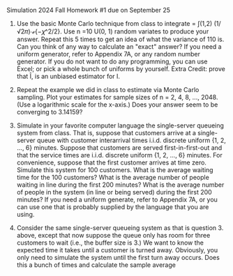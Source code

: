 Simulation 2024 Fall
Homework #1 due on September 25

1. Use the basic Monte Carlo technique from class to integrate = ∫(1,2) (1/√2𝜋)∙ℯ{−𝜒^2/2}. Use n =10 U(0, 1) random variates to produce your answer. Repeat this 5 times to get an idea of what the variance of 110 is. Can you think of any way to calculate an "exact" answer? If you need a uniform generator, refer to Appendix 7A, or any random number generator. If you do not want to do any programming, you can use Excel; or pick a whole bunch of uniforms by yourself.
   Extra Credit: prove that Î, is an unbiased estimator for I.

2. Repeat the example we did in class to estimate via Monte Carlo sampling. Plot your
   estimates for sample sizes of n = 2, 4, 8, ..., 2048. (Use a logarithmic scale for the x-axis.) Does your answer seem to be converging to 3.14159?

3. Simulate in your favorite computer language the single-server queueing system from
   class. That is, suppose that customers arrive at a single-server queue with customer interarrival times i.i.d. discrete uniform {1, 2, ..., 6} minutes. Suppose that customers are served first-in-first-out and that the service times are i.i.d. discrete uniform {1, 2, ..., 6} minutes. For convenience, suppose that the first customer arrives at time zero. Simulate this system for 100 customers. What is the average waiting time for the 100 customers? What is the average number of people waiting in line during the first 200 minutes? What is the average number of people in the system (in line or being served) during the first 200 minutes? If you need a uniform generate, refer to Appendix 7A, or you can use one that is probably supplied by the language that you are using.

4. Consider the same single-server queueing system as that is question 3. above, except that
   now suppose the queue only has room for three customers to wait (i.e., the buffer size is 3.) We want to know the expected time it takes until a customer is turned away. Obviously, you only need to simulate the system until the first turn away occurs. Does this a bunch of times and calculate the sample average

